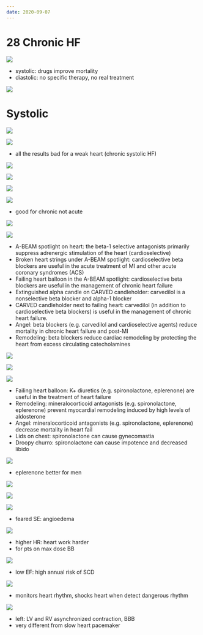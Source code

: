 ```yaml
---
date: 2020-09-07
---
```


# 28 Chronic HF

<!-- chronic HF types and overall treatment -->

![](https://photos.thisispiggy.com/file/wikiFiles/Kk7XMyU.jpg)

- systolic: drugs improve mortality
- diastolic: no specific therapy, no real treatment

![](https://photos.thisispiggy.com/file/wikiFiles/JyxaRB8.jpg)

# Systolic

<!-- systolic chronic HF treatment -->

![](https://photos.thisispiggy.com/file/wikiFiles/jboo6g6.jpg)

![](https://photos.thisispiggy.com/file/wikiFiles/sBC4E7L.jpg)

- all the results bad for a weak heart (chronic systolic HF)

![](https://photos.thisispiggy.com/file/wikiFiles/jCmI23p.jpg)

![](https://photos.thisispiggy.com/file/wikiFiles/CmdUp2h.jpg)

![](https://photos.thisispiggy.com/file/wikiFiles/zsfSDU8.jpg)

![](https://photos.thisispiggy.com/file/wikiFiles/E38KJVR.jpg)

- good for chronic not acute

![](https://photos.thisispiggy.com/file/wikiFiles/w1m8WZc.jpg)

![](https://photos.thisispiggy.com/file/wikiFiles/H0Yoq4n.jpg)

- A-BEAM spotlight on heart: the beta-1 selective antagonists primarily suppress adrenergic stimulation of the heart (cardioselective)
- Broken heart strings under A-BEAM spotlight: cardioselective beta blockers are useful in the acute treatment of MI and other acute coronary syndromes (ACS)
- Failing heart balloon in the A-BEAM spotlight: cardioselective beta blockers are useful in the management of chronic heart failure
- Extinguished alpha candle on CARVED candleholder: carvedilol is a nonselective beta blocker and alpha-1 blocker
- CARVED candleholder next to failing heart: carvedilol (in addition to cardioselective beta blockers) is useful in the management of chronic heart failure.
- Angel: beta blockers (e.g. carvedilol and cardioselective agents) reduce mortality in chronic heart failure and post-MI
- Remodeling: beta blockers reduce cardiac remodeling by protecting the heart from excess circulating catecholamines

![](https://photos.thisispiggy.com/file/wikiFiles/Rv9CpTP.jpg)

![](https://photos.thisispiggy.com/file/wikiFiles/DXiEsdc.jpg)

![](https://photos.thisispiggy.com/file/wikiFiles/e65ouNz.jpg)

- Failing heart balloon: K+ diuretics (e.g. spironolactone, eplerenone) are useful in the treatment of heart failure
- Remodeling: mineralocorticoid antagonists (e.g. spironolactone, eplerenone) prevent myocardial remodeling induced by high levels of aldosterone
- Angel: mineralocorticoid antagonists (e.g. spironolactone, eplerenone) decrease mortality in heart fail
- Lids on chest: spironolactone can cause gynecomastia
- Droopy churro: spironolactone can cause impotence and decreased libido

![](https://photos.thisispiggy.com/file/wikiFiles/FPdPfqh.jpg)

- eplerenone better for men

![](https://photos.thisispiggy.com/file/wikiFiles/9MdmXeB.jpg)

![](https://photos.thisispiggy.com/file/wikiFiles/mQK5jjI.jpg)

![](https://photos.thisispiggy.com/file/wikiFiles/tRk4Zwl.jpg)

- feared SE: angioedema

![](https://photos.thisispiggy.com/file/wikiFiles/krk5D15.jpg)

- higher HR: heart work harder
- for pts on max dose BB

![](https://photos.thisispiggy.com/file/wikiFiles/8DccDwv.jpg)

- low EF: high annual risk of SCD

![](https://photos.thisispiggy.com/file/wikiFiles/Xuhy6IJ.jpg)

- monitors heart rhythm, shocks heart when detect dangerous rhythm

![](https://photos.thisispiggy.com/file/wikiFiles/uEwDYzm.jpg)

- left: LV and RV asynchronized contraction, BBB
- very different from slow heart pacemaker
